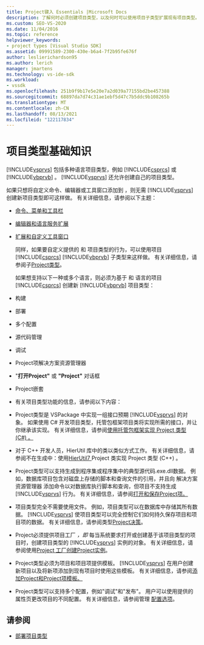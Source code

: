 ```yaml
---
title: Project键入 Essentials |Microsoft Docs
description: 了解何时必须创建项目类型，以及何时可以使用项目子类型扩展现有项目类型。
ms.custom: SEO-VS-2020
ms.date: 11/04/2016
ms.topic: reference
helpviewer_keywords:
- project types [Visual Studio SDK]
ms.assetid: 09991589-2300-430e-b6a4-7f2b95fe676f
author: leslierichardson95
ms.author: lerich
manager: jmartens
ms.technology: vs-ide-sdk
ms.workload:
- vssdk
ms.openlocfilehash: 251b9f9b17e5e20e7a2d039a77155bd2be457388
ms.sourcegitcommit: 68897da7d74c31ae1ebf5d47c7b5ddc9b108265b
ms.translationtype: MT
ms.contentlocale: zh-CN
ms.lasthandoff: 08/13/2021
ms.locfileid: "122117834"
---
```

# <a name="project-type-essentials"></a>项目类型基础知识
[!INCLUDE[vsprvs](../../code-quality/includes/vsprvs_md.md)] 包括多种语言项目类型，例如 [!INCLUDE[csprcs](../../data-tools/includes/csprcs_md.md)] 或 [!INCLUDE[vbprvb](../../code-quality/includes/vbprvb_md.md)] 。 [!INCLUDE[vsprvs](../../code-quality/includes/vsprvs_md.md)] 还允许创建自己的项目类型。

 如果只想将自定义命令、编辑器或工具窗口添加到 ，则无需 [!INCLUDE[vsprvs](../../code-quality/includes/vsprvs_md.md)] 创建新项目类型即可这样做。 有关详细信息，请参阅以下主题：

- [命令、菜单和工具栏](../../extensibility/internals/commands-menus-and-toolbars.md)

- [编辑器和语言服务扩展](../../extensibility/editor-and-language-service-extensions.md)

- [扩展和自定义工具窗口](../../extensibility/extending-and-customizing-tool-windows.md)

  同样，如果要自定义提供的 和 项目类型的行为，可以使用项目 [!INCLUDE[csprcs](../../data-tools/includes/csprcs_md.md)] [!INCLUDE[vbprvb](../../code-quality/includes/vbprvb_md.md)] 子类型来这样做。 有关详细信息，请参阅子[Project类型](../../extensibility/internals/project-subtypes.md)。

  如果想支持以下一种或多个语言，则必须为基于 和 语言的项目 [!INCLUDE[csprcs](../../data-tools/includes/csprcs_md.md)] 创建新 [!INCLUDE[vbprvb](../../code-quality/includes/vbprvb_md.md)] 项目类型：

- 构建

- 部署

- 多个配置

- 源代码管理

- 调试

- Project项解决方案资源管理器

- "**打开Project"** 或 **"Project"** 对话框

- Project嵌套

- 有关项目类型功能的信息，请参阅以下内容：

- Project类型是 VSPackage 中实现一组接口预期 [!INCLUDE[vsprvs](../../code-quality/includes/vsprvs_md.md)] 的对象。 如果使用 C# 开发项目类型，托管包框架项目类将实现所需的接口，并让你继承该实现。 有关详细信息，请参阅[使用托管包框架实现 Project 类型 (C#) 。 ](../../extensibility/internals/using-the-managed-package-framework-to-implement-a-project-type-csharp.md)

- 对于 C++ 开发人员，HierUtil 库中的类以类似方式工作。 有关详细信息，请参阅不在生成中：使用[HierUtil7 ](/previous-versions/bb166212(v=vs.100))Project 类实现 Project 类型 (C++) 。

- Project类型可以支持生成到程序集或程序集中的典型源代码.exe.dll数据。 例如，数据库项目包含对磁盘上存储的脚本和查询文件的引用，并且向 解决方案资源管理器 添加命令以对数据库执行脚本和查询，但项目不支持生成 [!INCLUDE[vsprvs](../../code-quality/includes/vsprvs_md.md)] 行为。  有关详细信息，请参阅[打开和保存Project项。](../../extensibility/internals/opening-and-saving-project-items.md)

- 项目类型完全不需要使用文件。 例如，项目类型可以在数据库中存储其所有数据。 [!INCLUDE[vsprvs](../../code-quality/includes/vsprvs_md.md)] 使项目类型可以完全控制它们如何持久保存项目和项目项的数据。 有关详细信息，请参阅类型[Project决策](../../extensibility/internals/project-type-design-decisions.md)。

- Project必须提供项目工厂 *，即* 每当系统要求打开或创建基于该项目类型的项目时，创建项目类型的 [!INCLUDE[vsprvs](../../code-quality/includes/vsprvs_md.md)] 实例的对象。 有关详细信息，请参阅使用[Project 工厂创建Project实例](../../extensibility/internals/creating-project-instances-by-using-project-factories.md)。

- Project类型必须为项目和项目项提供模板。 [!INCLUDE[vsprvs](../../code-quality/includes/vsprvs_md.md)] 在用户创建新项目以及将新项添加到现有项目时使用这些模板。 有关详细信息，请参阅[添加Project和Project项模板。](../../extensibility/internals/adding-project-and-project-item-templates.md)

- Project类型可以支持多个配置，例如"调试"和"发布"。 用户可以使用提供的属性页更改项目的不同配置。 有关详细信息，请参阅管理 [配置选项](../../extensibility/internals/managing-configuration-options.md)。

## <a name="see-also"></a>请参阅
- [部署项目类型](../../extensibility/internals/deploying-project-types.md)